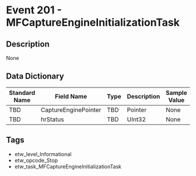 # Event 201 - MFCaptureEngineInitializationTask

## Description
None

## Data Dictionary
|Standard Name|Field Name|Type|Description|Sample Value|
|---|---|---|---|---|
|TBD|CaptureEnginePointer|TBD|Pointer|None|None|
|TBD|hrStatus|TBD|UInt32|None|None|

## Tags
* etw_level_Informational
* etw_opcode_Stop
* etw_task_MFCaptureEngineInitializationTask